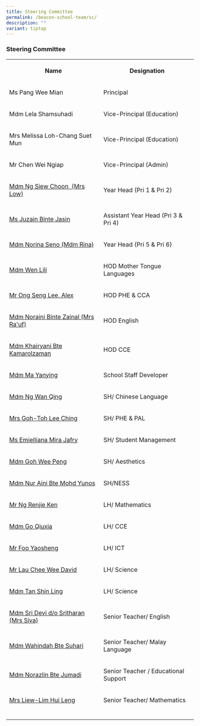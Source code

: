 ```yaml
---
title: Steering Committee
permalink: /beacon-school-team/sc/
description: ""
variant: tiptap
---
```

<h3>Steering Committee</h3>
<table style="minWidth: 50px">
<colgroup>
<col>
<col>
</colgroup>
<tbody>
<tr>
<th rowspan="1" colspan="1">
<p><strong>Name</strong>
</p>
</th>
<th rowspan="1" colspan="1">
<p><strong>Designation</strong>
</p>
</th>
</tr>
<tr>
<td rowspan="1" colspan="1">
<p>Ms Pang Wee Mian</p>
</td>
<td rowspan="1" colspan="1">
<p>Principal</p>
</td>
</tr>
<tr>
<td rowspan="1" colspan="1">
<p>Mdm Lela Shamsuhadi</p>
</td>
<td rowspan="1" colspan="1">
<p>Vice-Principal (Education)</p>
</td>
</tr>
<tr>
<td rowspan="1" colspan="1">
<p>Mrs Melissa Loh-Chang Suet Mun</p>
</td>
<td rowspan="1" colspan="1">
<p>Vice-Principal (Education)</p>
</td>
</tr>
<tr>
<td rowspan="1" colspan="1">
<p>Mr Chen Wei Ngiap</p>
</td>
<td rowspan="1" colspan="1">
<p>Vice-Principal (Admin)</p>
</td>
</tr>
<tr>
<td rowspan="1" colspan="1">
<p><a href="mailto:ng_siew_choon@moe.edu.sg" rel="noopener noreferrer nofollow" target="_blank">Mdm Ng Siew Choon&nbsp; (Mrs Low)</a>
</p>
</td>
<td rowspan="1" colspan="1">
<p>Year Head (Pri 1 &amp; Pri 2)</p>
</td>
</tr>
<tr>
<td rowspan="1" colspan="1">
<p><a href="mailto:juzain_jasin@moe.edu.sg" rel="noopener nofollow" target="_blank">Ms Juzain Binte Jasin</a>
</p>
</td>
<td rowspan="1" colspan="1">
<p>Assistant Year Head (Pri 3 &amp; Pri 4)</p>
</td>
</tr>
<tr>
<td rowspan="1" colspan="1">
<p><a href="mailto:norina_seno@moe.edu.sg" rel="noopener noreferrer nofollow" target="_blank">Mdm Norina Seno (Mdm Rina)</a>
</p>
</td>
<td rowspan="1" colspan="1">
<p>Year Head (Pri 5 &amp; Pri 6)</p>
</td>
</tr>
<tr>
<td rowspan="1" colspan="1">
<p><a href="mailto:wen_li_li@moe.edu.sg" rel="noopener noreferrer nofollow" target="_blank">Mdm Wen Lili</a>
</p>
</td>
<td rowspan="1" colspan="1">
<p>HOD Mother Tongue Languages</p>
</td>
</tr>
<tr>
<td rowspan="1" colspan="1">
<p><a href="mailto:ong_seng_lee_alex@moe.edu.sg" rel="noopener noreferrer nofollow" target="_blank">Mr Ong Seng Lee, Alex</a>
</p>
</td>
<td rowspan="1" colspan="1">
<p>HOD PHE &amp; CCA</p>
</td>
</tr>
<tr>
<td rowspan="1" colspan="1">
<p><a href="mailto:noraini_zainal@moe.edu.sg" rel="noopener noreferrer nofollow" target="_blank">Mdm Noraini Binte Zainal (Mrs Ra'uf)</a>
</p>
</td>
<td rowspan="1" colspan="1">
<p>HOD English</p>
</td>
</tr>
<tr>
<td rowspan="1" colspan="1">
<p><a href="mailto:khairyani_kamarolzaman@moe.edu.sg" rel="noopener noreferrer nofollow" target="_blank">Mdm Khairyani Bte Kamarolzaman</a>
</p>
</td>
<td rowspan="1" colspan="1">
<p>HOD CCE</p>
</td>
</tr>
<tr>
<td rowspan="1" colspan="1">
<p><a href="mailto:ma_yanying@moe.edu.sg" rel="noopener noreferrer nofollow" target="_blank">Mdm Ma Yanying</a>
</p>
</td>
<td rowspan="1" colspan="1">
<p>School Staff Developer</p>
</td>
</tr>
<tr>
<td rowspan="1" colspan="1">
<p><a href="mailto:ng_wan_qing@moe.edu.sg" rel="noopener noreferrer nofollow" target="_blank">Mdm Ng Wan Qing</a>
</p>
</td>
<td rowspan="1" colspan="1">
<p>SH/ Chinese Language</p>
</td>
</tr>
<tr>
<td rowspan="1" colspan="1">
<p><a href="mailto:toh_lee_ching@moe.edu.sg" rel="noopener noreferrer nofollow" target="_blank">Mrs Goh-Toh Lee Ching</a>
</p>
</td>
<td rowspan="1" colspan="1">
<p>SH/ PHE &amp; PAL</p>
</td>
</tr>
<tr>
<td rowspan="1" colspan="1">
<p><a href="mailto:emielliana_mira_jafry@moe.edu.sg" rel="noopener nofollow" target="_blank">Ms Emielliana Mira Jafry</a>
</p>
</td>
<td rowspan="1" colspan="1">
<p>SH/ Student Management</p>
</td>
</tr>
<tr>
<td rowspan="1" colspan="1">
<p><a href="mailto:weepeng_goh@moe.edu.sg" rel="noopener noreferrer nofollow" target="_blank">Mdm Goh Wee Peng</a>
</p>
</td>
<td rowspan="1" colspan="1">
<p>SH/&nbsp;Aesthetics</p>
</td>
</tr>
<tr>
<td rowspan="1" colspan="1">
<p><a href="mailto:nur_aini_mohd_yunos@moe.edu.sg" rel="noopener noreferrer nofollow" target="_blank">Mdm Nur Aini Bte Mohd Yunos</a>
</p>
</td>
<td rowspan="1" colspan="1">
<p>SH/NESS</p>
</td>
</tr>
<tr>
<td rowspan="1" colspan="1">
<p><a href="mailto:ng_renjie_ken@moe.edu.sg" rel="noopener noreferrer nofollow" target="_blank">Mr Ng Renjie Ken</a>
</p>
</td>
<td rowspan="1" colspan="1">
<p>LH/ Mathematics</p>
</td>
</tr>
<tr>
<td rowspan="1" colspan="1">
<p><a href="mailto:go_qiuxia@moe.edu.sg" rel="noopener noreferrer nofollow" target="_blank">Mdm Go Qiuxia</a>
</p>
</td>
<td rowspan="1" colspan="1">
<p>LH/ CCE</p>
</td>
</tr>
<tr>
<td rowspan="1" colspan="1">
<p><a href="mailto:foo_yaosheng@moe.edu.sg" rel="noopener noreferrer nofollow" target="_blank">Mr Foo Yaosheng</a>
</p>
</td>
<td rowspan="1" colspan="1">
<p>LH/ ICT</p>
</td>
</tr>
<tr>
<td rowspan="1" colspan="1">
<p><a href="mailto:lau_chee_wee_david@moe.edu.sg" rel="noopener nofollow" target="_blank">Mr Lau Chee Wee David</a>
</p>
</td>
<td rowspan="1" colspan="1">
<p>LH/ Science</p>
</td>
</tr>
<tr>
<td rowspan="1" colspan="1">
<p><a href="mailto:tan_shin_ling@moe.edu.sg" rel="noopener nofollow" target="_blank">Mdm Tan Shin Ling</a>
</p>
</td>
<td rowspan="1" colspan="1">
<p>LH/ Science</p>
</td>
</tr>
<tr>
<td rowspan="1" colspan="1">
<p><a href="mailto:sri_devi_sritharan@moe.edu.sg" rel="noopener noreferrer nofollow" target="_blank">Mdm Sri Devi d/o Sritharan (Mrs Siva)</a>
</p>
</td>
<td rowspan="1" colspan="1">
<p>Senior Teacher/ English</p>
</td>
</tr>
<tr>
<td rowspan="1" colspan="1">
<p><a href="mailto:wahindah_suhari@moe.edu.sg" rel="noopener noreferrer nofollow" target="_blank">Mdm Wahindah Bte Suhari</a>
</p>
</td>
<td rowspan="1" colspan="1">
<p>Senior Teacher/ Malay Language</p>
</td>
</tr>
<tr>
<td rowspan="1" colspan="1">
<p><a href="mailto:norazlin_jumadi@moe.edu.sg" rel="noopener noreferrer nofollow" target="_blank">Mdm Norazlin Bte Jumadi</a>
</p>
</td>
<td rowspan="1" colspan="1">
<p>Senior Teacher / Educational Support</p>
</td>
</tr>
<tr>
<td rowspan="1" colspan="1">
<p><a href="mailto:lim_hui_leng@moe.edu.sg" rel="noopener noreferrer nofollow" target="_blank">Mrs Liew-Lim Hui Leng</a>
</p>
</td>
<td rowspan="1" colspan="1">
<p>Senior Teacher/ Mathematics</p>
</td>
</tr>
<tr>
<td rowspan="1" colspan="1">
<p></p>
</td>
<td rowspan="1" colspan="1">
<p></p>
</td>
</tr>
</tbody>
</table>
<p></p>